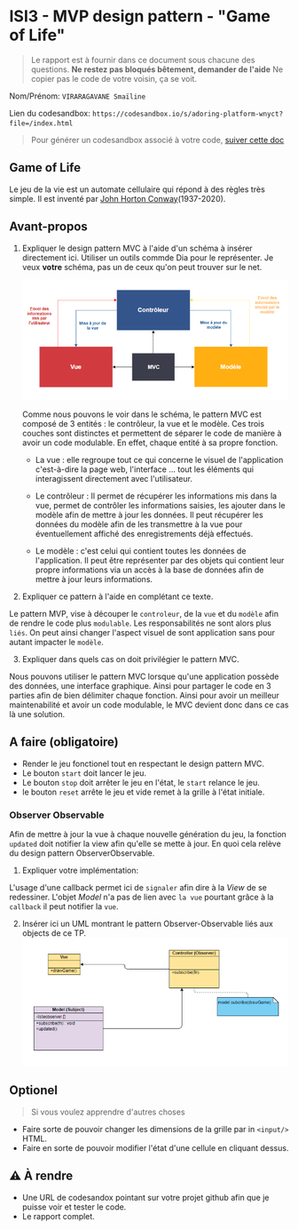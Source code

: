 # ISI3 - MVP design pattern - "Game of Life"

> Le rapport est à fournir dans ce document sous chacune des questions.
> **Ne restez pas bloqués bêtement, demander de l'aide**
> Ne copier pas le code de votre voisin, ça se voit.

Nom/Prénom: `VIRARAGAVANE Smaïline`

Lien du codesandbox: `https://codesandbox.io/s/adoring-platform-wnyct?file=/index.html`

> Pour générer un codesandbox associé à votre code, [suiver cette doc](https://codesandbox.io/docs/importing#import-from-github)

## Game of Life

Le jeu de la vie est un automate cellulaire qui répond à des règles très simple.
Il est inventé par [John Horton Conway](https://fr.wikipedia.org/wiki/John_Horton_Conway)(1937-2020).

## Avant-propos

1. Expliquer le design pattern MVC à l'aide d'un schéma à insérer directement ici.
   Utiliser un outils commde Dia pour le représenter. Je veux **votre** schéma, pas un de ceux qu'on peut trouver sur le net.
   
   ![MVC_schema](img/MVC_schema.PNG)
   
   Comme nous pouvons le voir dans le schéma, le pattern MVC est composé de 3 entités : le contrôleur, la vue et le modèle.
   Ces trois couches sont distinctes et permettent de séparer le code de manière à avoir un code modulable. En effet, 
   chaque entité à sa propre fonction.
   
   - La vue : elle regroupe tout ce qui concerne le visuel de l'application c'est-à-dire la page web, l'interface ... 
   tout les éléments qui interagissent directement avec l'utilisateur.
   
   - Le contrôleur : Il permet de récupérer les informations mis dans la vue, permet de contrôler les informations saisies,
   les ajouter dans le modèle afin de mettre à jour les données. Il peut récupérer les données du modèle afin de les 
   transmettre à la vue pour éventuellement affiché des enregistrements déjà effectués. 
   
   - Le modèle : c'est celui qui contient toutes les données de l'application. Il peut être représenter par des objets qui
   contient leur propre informations via un accès à la base de données afin de mettre à jour leurs informations.
   
2. Expliquer ce pattern à l'aide en complétant ce texte.

Le pattern MVP, vise à découper le `controleur`, de la `vue` et du `modèle` afin de rendre le code plus `modulable`.
Les responsabilités ne sont alors plus `liés`.
On peut ainsi changer l'aspect visuel de sont application sans pour autant impacter le `modèle`.

3. Expliquer dans quels cas on doit privilégier le pattern MVC.

Nous pouvons utiliser le pattern MVC lorsque qu'une application possède des données, une interface graphique. Ainsi pour
partager le code en 3 parties afin de bien délimiter chaque fonction. Ainsi pour avoir un meilleur maintenabilité et avoir 
un code modulable, le MVC devient donc dans ce cas là une solution.  

## A faire (obligatoire)

- Render le jeu fonctionel tout en respectant le design pattern MVC.
- Le bouton `start` doit lancer le jeu.
- Le bouton `stop` doit arrêter le jeu en l'état, le `start` relance le jeu.
- le bouton `reset` arrête le jeu et vide remet à la grille à l'état initiale.

### Observer Observable

Afin de mettre à jour la vue à chaque nouvelle génération du jeu, la fonction `updated` doit notifier la view afin qu'elle se mette à jour.
En quoi cela relève du design pattern ObserverObservable.

1. Expliquer votre implémentation:

L'usage d'une callback permet ici de `signaler` afin dire à la _View_ de se redessiner.
L'objet _Model_ n'a pas de lien avec `la vue` pourtant grâce à la `callback` il peut notifier la `vue`.

2. Insérer ici un UML montrant le pattern Observer-Observable liés aux objects de ce TP.
 ![pattern_observer_observable_schema](img/observer_observable.PNG)

## Optionel

> Si vous voulez apprendre d'autres choses

- Faire sorte de pouvoir changer les dimensions de la grille par in `<input/>` HTML.
- Faire en sorte de pouvoir modifier l'état d'une cellule en cliquant dessus.

## :warning: À rendre

- Une URL de codesandox pointant sur votre projet github afin que je puisse voir et tester le code.
- Le rapport complet.
